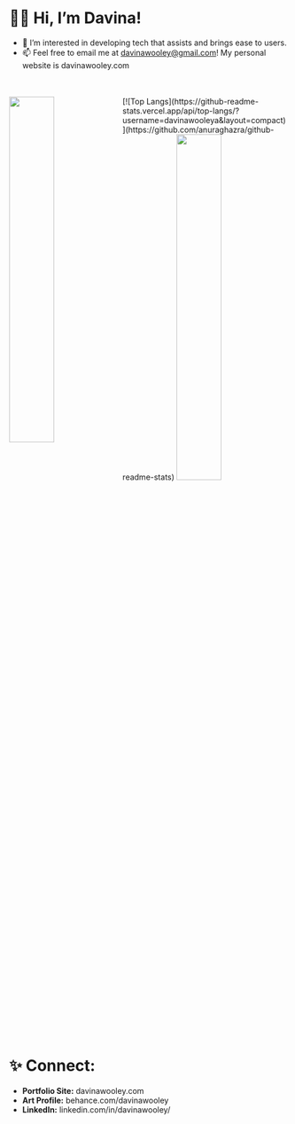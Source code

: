 # ✌🏾 Hi, I’m Davina!
- 👀 I’m interested in developing tech that assists and brings ease to users. 
- 📫 Feel free to email me at davinawooley@gmail.com!
My personal website is davinawooley.com
<br><br><br>
<img align = "left" width = "40%" src = "https://github-readme-stats.vercel.app/api?username=davinawooley&theme=algolia&show_icons=true)](https://github.com/anuraghazra/github-readme-stats"/>
[![Top Langs](https://github-readme-stats.vercel.app/api/top-langs/?username=davinawooleya&layout=compact)](https://github.com/anuraghazra/github-readme-stats)

<img width = "40%" src = "https://github-readme-stats.vercel.app/api/top-langs/?username=davinawooley&layout=compact)](https://github.com/anuraghazra/github-readme-stats"/>




<br><br><br>
# ✨ Connect: <br>

- <b>Portfolio Site:</b> davinawooley.com <br>
- <b>Art Profile:</b>  behance.com/davinawooley <br>
- <b>LinkedIn:</b>  linkedin.com/in/davinawooley/ <br>
